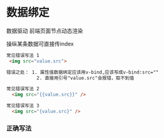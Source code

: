 #  数据绑定

数据驱动 前端页面节点动态渲染  

操纵某条数据可直接传index  

 

```html
常见错误写法 1
 <img src="value.src">  

错误之处： 1. 属性值数据绑定应该用v-bind,应该写成v-bind:src=""
           2. 直接用引号"value.src"会报错，取不到值
```


```html
常见错误写法 2
  <img src="{{value.src}}" />		

```

```html
常见错误写法 3
  <img src="{value.src}" />		

```


### 正确写法

<img :src=" 'file/'+ value.src ">   

<img :src="value.src" />   